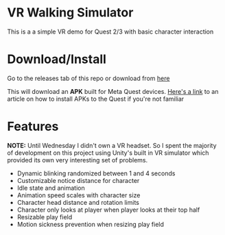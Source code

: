 # VR Walking Simulator

This is a a simple VR demo for Quest 2/3 with basic character interaction


# Download/Install

Go to the releases tab of this repo or download from [here](https://github.com/Fishybearr/VRDemo/releases)

This will download an **APK** built for Meta Quest devices. [Here's a link](https://zybervr.com/blogs/news/step-by-step-guide-on-how-to-install-apk-files-on-meta-quest?srsltid=AfmBOoqLH8bR3lSui0X0xSGTDa3lsftaY8jrkxrYhX1pABrDk11nyly1) to an article on how to install APKs to the Quest if you're not familiar

# Features

**NOTE:** Until Wednesday I didn't own a VR headset. So I spent the majority of development on this project using Unity's built in VR simulator which provided its own very interesting set of problems.

 - Dynamic blinking randomized between 1 and 4 seconds
 - Customizable notice distance for character
 - Idle state and animation
 - Animation speed scales with character size
 - Character head distance and rotation limits
 - Character only looks at player when player looks at their top half
 - Resizable play field
 - Motion sickness prevention when resizing play field

